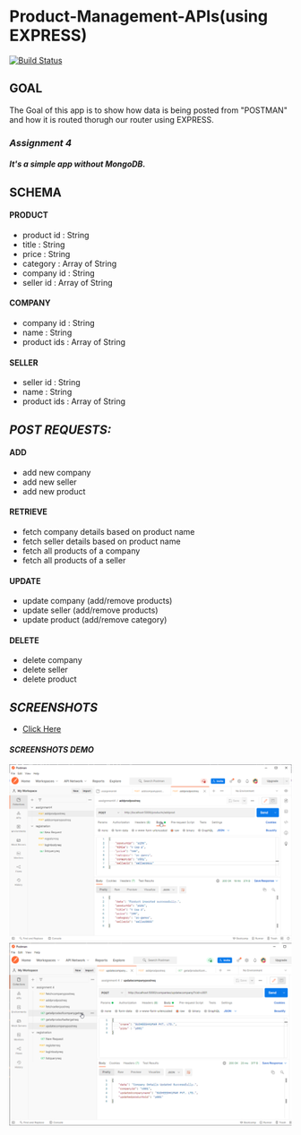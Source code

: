 # Product-Management-APIs(using EXPRESS)
[![Build Status](https://travis-ci.org/joemccann/dillinger.svg?branch=master)](https://github.com/mr-sudheeshkumar/Product-Management-APIs-EXPRESS-/blob/main/assignment4/app.js)

## **GOAL**
The Goal of this app is to show how data is being posted from "POSTMAN" and how it is routed thorugh our router using EXPRESS.

### ***Assignment 4***
##### *It's a simple app without MongoDB.*

## SCHEMA

#### PRODUCT
- product id : String
- title : String
- price : String
- category : Array of String
- company id : String
- seller id : Array of String


#### COMPANY
- company id : String
- name : String
- product ids : Array of String


#### SELLER 
- seller id : String
- name : String
- product ids : Array of String


## *POST REQUESTS:*


#### ADD 
- add new company
- add new seller
- add new product


#### RETRIEVE 
- fetch company details based on product name
- fetch seller details based on product name
- fetch all products of a company
- fetch all products of a seller


#### UPDATE 
- update company (add/remove products)
- update seller (add/remove products)
- update product (add/remove category)


#### DELETE 
- delete company
- delete seller
- delete product

## ***SCREENSHOTS***
- [Click Here](https://github.com/mr-sudheeshkumar/Product-Management-APIs-EXPRESS-/tree/main/assignment4/Postman)

#### ***SCREENSHOTS DEMO***
![1.png](https://github.com/mr-sudheeshkumar/Product-Management-APIs-EXPRESS-/blob/main/assignment4/Postman/1.png)
![1.png](https://github.com/mr-sudheeshkumar/Product-Management-APIs-EXPRESS-/blob/main/assignment4/Postman/8.png)
